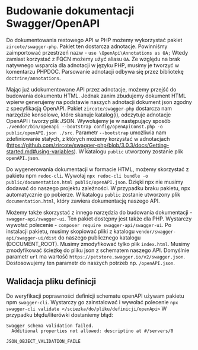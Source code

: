 # Budowanie dokumentacji Swagger/OpenAPI

Do dokumentowania restowego API w PHP możemy wykorzystać pakiet `zircote/swagger-php`. Pakiet ten dostarcza adnotacje. Powinniśmy zaimportować przestrzeń nazw - `use \OpenApi\Annotations as OA;` Wtedy zamiast korzystać z FQCN możemy użyć aliasu `OA`. Ze względu na brak natywnego wsparcia dla adnotacji w języku PHP, musimy je tworzyć w komentarzu PHPDOC. Parsowanie adnotacji odbywa się przez bibliotekę `doctrine/annotations`.

Mając już udokumentowane API przez adnotacje, możemy przejść do budowania dokumentu HTML.
Jednak zanim zbudujemy dokument HTML wpierw generujemy na podstawie naszych adnotacji dokument json zgodny z specyfikacją OpenAPI. Pakiet `zircote/swagger-php` dostarcza nam narzędzie konsolowe, które skanuje katalog(i), odczytuje adnotacje OpenAPI i tworzy plik JSON. Wywołujemy je w następujący sposób `./vendor/bin/openapi --bootstrap config/openApiConst.php -o public/openAPI.json ./src`. Parametr `--bootstrap` umożliwia nam zdefiniowanie stałych, z których możemy korzystać w adnotacjach (https://github.com/zircote/swagger-php/blob/3.0.3/docs/Getting-started.md#using-variables). W katalogu `public` utworzony zostanie plik `openAPI.json`.

Do wygenerowania dokumentacji w formacie HTML, możemy skorzystać z pakietu npm `redoc-cli`.
Wywołaj `npx redoc-cli bundle -o public/documentation.html public/openAPI.json`.
Dzięki npx nie musimy dodawać do naszego projektu zależności. W przypadku braku pakietu, npx automatycznie go pobierze. W katalogu `public` zostanie utworzony plik `documentation.html`, który zawiera dokumentację naszego API.

Możemy także skorzystać z innego narzędzia do budowania dokumentacji - `swagger-api/swagger-ui`. Ten pakiet dostępny jest także dla PHP. Wystarczy wywołać polecenie - `composer require swagger-api/swagger-ui`. Po instalacji pakietu, musimy skopiować pliki z katalogu `vendor/swagger-api/swagger-ui/dist` do naszego publicznego katalogu (DOCUMENT_ROOT). Musimy zmodyfikować tylko plik `index.html`. Musimy zmodyfikować ścieżkę do pliku json z schematem naszego API. Domyślnie parametr `url` ma wartość `https://petstore.swagger.io/v2/swagger.json`. Dostosowujemy ten parametr do naszych potrzeb np. `/openAPI.json`.

## Walidacja pliku definicji

Do weryfikacji poprawności definicji schematu openAPI używam pakietu npm `swagger-cli`.
Wystarczy go zainstalować i wywołać polecenie `npx swagger-cli validate </sciezka/do/pliku/definicji/openApi>`
W przypadku błędu/literówki dostaniemy błąd:

```
Swagger schema validation failed.
  Additional properties not allowed: descriptino at #/servers/0

JSON_OBJECT_VALIDATION_FAILE
```
